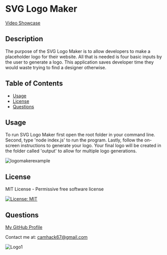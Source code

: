 # SVG Logo Maker

[Video Showcase](https://drive.google.com/file/d/1uc_IEj1dfLBUtYR0bdkIfugc3poX-K7f/view)

## Description

The purpose of the SVG Logo Maker is to allow developers to make a placeholder logo for their website. All that is needed is four basic inputs by the user to generate a logo. This application saves developer time they would waste trying to find a designer otherwise.

## Table of Contents

- [Usage](#usage)
- [License](#license)
- [Questions](#questions)

## Usage

To run SVG Logo Maker first open the root folder in your command line. Second, type 'node index.js' to run the program. Lastly, follow the on-screen instructions to generate your logo. Your final logo will be created in the folder called 'output' to allow for multiple logo generations.

![logomakerexample](https://github.com/CameronHack/LogoMaker/assets/139071966/d8f17252-425b-4b57-afb6-52c1f217cdf9)

## License

MIT License - Permissive free software license

[![License: MIT](https://img.shields.io/badge/License-MIT-yellow.svg)](https://opensource.org/licenses/MIT)

## Questions

[My GitHub Profile](https://github.com/cameronhack)

Contact me at: camhack67@gmail.com

![Logo1](https://github.com/CameronHack/LogoMaker/assets/139071966/0f6df6c9-113c-4f71-af96-ec3be7846839)
